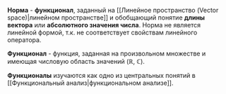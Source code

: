 **Норма** - **функционал**, заданный на [[Линейное пространство (Vector space)|линейном пространстве]] и обобщающий понятие **длины вектора** или **абсолютного значения числа**. Норма не является линейной формой, т.к. не соответствует свойствам линейного оператора.

**Функционал** - функция, заданная на произвольном множестве и имеющая числовую область значений ($\mathbb{R}$, $\mathbb{C}$).

**Функционалы** изучаются как одно из центральных понятий в [[Функциональный анализ|функциональном анализе]].